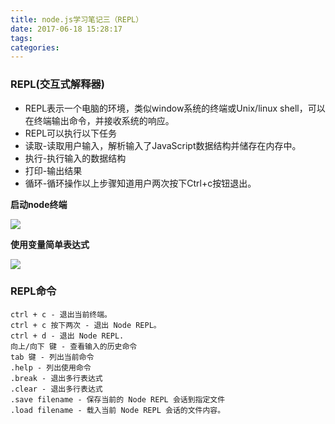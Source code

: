 ```yaml
---
title: node.js学习笔记三（REPL）
date: 2017-06-18 15:28:17
tags:
categories:
---
```

### REPL(交互式解释器)
* REPL表示一个电脑的环境，类似window系统的终端或Unix/linux shell，可以在终端输出命令，并接收系统的响应。
* REPL可以执行以下任务
 * 读取-读取用户输入，解析输入了JavaScript数据结构并储存在内存中。
 * 执行-执行输入的数据结构
 * 打印-输出结果
 * 循环-循环操作以上步骤知道用户两次按下Ctrl+c按钮退出。
 <!-- more -->
**启动node终端**

![](http://oibijaovc.bkt.clouddn.com/%E5%90%AF%E5%8A%A8node%E7%BB%88%E7%AB%AF.png)
 
**使用变量简单表达式**

![](http://oibijaovc.bkt.clouddn.com/%E7%AE%80%E5%8D%95%E8%BF%90%E7%AE%97.png)

### REPL命令
	ctrl + c - 退出当前终端。
	ctrl + c 按下两次 - 退出 Node REPL。
	ctrl + d - 退出 Node REPL.
	向上/向下 键 - 查看输入的历史命令
	tab 键 - 列出当前命令
	.help - 列出使用命令
	.break - 退出多行表达式
	.clear - 退出多行表达式
	.save filename - 保存当前的 Node REPL 会话到指定文件
	.load filename - 载入当前 Node REPL 会话的文件内容。